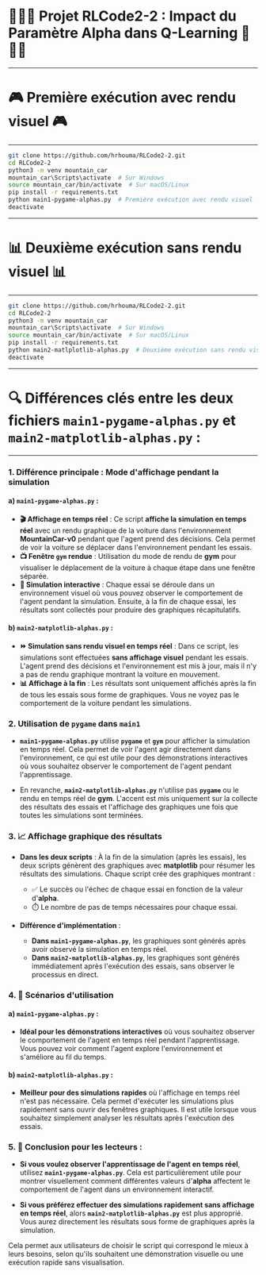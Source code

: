 # 🚗🚗🚗 Projet RLCode2-2 : Impact du Paramètre Alpha dans Q-Learning 🚗🚗🚗

--------------------
# 🎮 Première exécution avec rendu visuel 🎮
--------------------

```bash
git clone https://github.com/hrhouma/RLCode2-2.git
cd RLCode2-2
python3 -m venv mountain_car
mountain_car\Scripts\activate  # Sur Windows
source mountain_car/bin/activate  # Sur macOS/Linux
pip install -r requirements.txt
python main1-pygame-alphas.py  # Première exécution avec rendu visuel
deactivate
```

--------------------
# 📊 Deuxième exécution sans rendu visuel 📊
--------------------

```bash
git clone https://github.com/hrhouma/RLCode2-2.git
cd RLCode2-2
python3 -m venv mountain_car
mountain_car\Scripts\activate  # Sur Windows
source mountain_car/bin/activate  # Sur macOS/Linux
pip install -r requirements.txt
python main2-matlplotlib-alphas.py  # Deuxième exécution sans rendu visuel
deactivate
```

--------------------
# 🔍 Différences clés entre les deux fichiers **`main1-pygame-alphas.py`** et **`main2-matplotlib-alphas.py`** :
--------------------

### 1. **Différence principale : Mode d'affichage pendant la simulation**

#### a) **`main1-pygame-alphas.py`** :
- **🎬 Affichage en temps réel** : Ce script **affiche la simulation en temps réel** avec un rendu graphique de la voiture dans l'environnement **MountainCar-v0** pendant que l'agent prend des décisions. Cela permet de voir la voiture se déplacer dans l'environnement pendant les essais.
- **📺 Fenêtre `gym` rendue** : Utilisation du mode de rendu de **gym** pour visualiser le déplacement de la voiture à chaque étape dans une fenêtre séparée.
- **🤖 Simulation interactive** : Chaque essai se déroule dans un environnement visuel où vous pouvez observer le comportement de l'agent pendant la simulation. Ensuite, à la fin de chaque essai, les résultats sont collectés pour produire des graphiques récapitulatifs.

#### b) **`main2-matplotlib-alphas.py`** :
- **⏩ Simulation sans rendu visuel en temps réel** : Dans ce script, les simulations sont effectuées **sans affichage visuel** pendant les essais. L'agent prend des décisions et l'environnement est mis à jour, mais il n'y a pas de rendu graphique montrant la voiture en mouvement.
- **📊 Affichage à la fin** : Les résultats sont uniquement affichés après la fin de tous les essais sous forme de graphiques. Vous ne voyez pas le comportement de la voiture pendant les simulations.

### 2. **Utilisation de `pygame` dans `main1`**

- **`main1-pygame-alphas.py`** utilise **`pygame`** et **`gym`** pour afficher la simulation en temps réel. Cela permet de voir l'agent agir directement dans l'environnement, ce qui est utile pour des démonstrations interactives où vous souhaitez observer le comportement de l'agent pendant l'apprentissage.
  
- En revanche, **`main2-matplotlib-alphas.py`** n'utilise pas **`pygame`** ou le rendu en temps réel de **gym**. L'accent est mis uniquement sur la collecte des résultats des essais et l'affichage des graphiques une fois que toutes les simulations sont terminées.

### 3. **📈 Affichage graphique des résultats**

- **Dans les deux scripts** : À la fin de la simulation (après les essais), les deux scripts génèrent des graphiques avec **matplotlib** pour résumer les résultats des simulations. Chaque script crée des graphiques montrant :
  - ✅ Le succès ou l'échec de chaque essai en fonction de la valeur d'**alpha**.
  - ⏱️ Le nombre de pas de temps nécessaires pour chaque essai.
  
- **Différence d'implémentation** :
  - **Dans `main1-pygame-alphas.py`**, les graphiques sont générés après avoir observé la simulation en temps réel.
  - **Dans `main2-matplotlib-alphas.py`**, les graphiques sont générés immédiatement après l'exécution des essais, sans observer le processus en direct.

### 4. **🎯 Scénarios d'utilisation**

#### a) **`main1-pygame-alphas.py`** :
- **Idéal pour les démonstrations interactives** où vous souhaitez observer le comportement de l'agent en temps réel pendant l'apprentissage. Vous pouvez voir comment l'agent explore l'environnement et s'améliore au fil du temps.

#### b) **`main2-matplotlib-alphas.py`** :
- **Meilleur pour des simulations rapides** où l'affichage en temps réel n'est pas nécessaire. Cela permet d'exécuter les simulations plus rapidement sans ouvrir des fenêtres graphiques. Il est utile lorsque vous souhaitez simplement analyser les résultats après l'exécution des essais.

### 5. **📝 Conclusion pour les lecteurs** :
- **Si vous voulez observer l'apprentissage de l'agent en temps réel**, utilisez **`main1-pygame-alphas.py`**. Cela est particulièrement utile pour montrer visuellement comment différentes valeurs d'**alpha** affectent le comportement de l'agent dans un environnement interactif.
  
- **Si vous préférez effectuer des simulations rapidement sans affichage en temps réel**, alors **`main2-matplotlib-alphas.py`** est plus approprié. Vous aurez directement les résultats sous forme de graphiques après la simulation.

Cela permet aux utilisateurs de choisir le script qui correspond le mieux à leurs besoins, selon qu'ils souhaitent une démonstration visuelle ou une exécution rapide sans visualisation.

